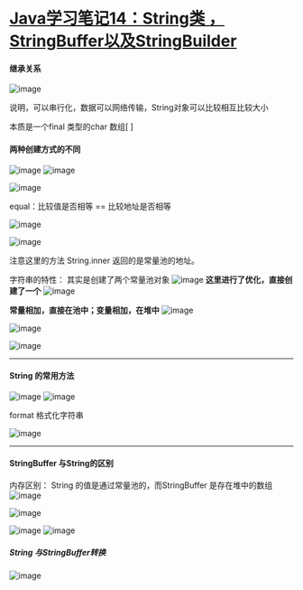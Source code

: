 # [Java学习笔记14：String类 ，StringBuffer以及StringBuilder](https://github.com/QiYongchuan/MyGitBlog/issues/90)

#### 继承关系

![image](https://github.com/QiYongchuan/MyGitBlog/assets/105039020/e055865d-2ff8-41c3-913d-94e306bccefc)

说明，可以串行化，数据可以网络传输，String对象可以比较相互比较大小

本质是一个final 类型的char 数组[ ]

#### 两种创建方式的不同

![image](https://github.com/QiYongchuan/MyGitBlog/assets/105039020/a3c9bad4-cc97-467c-857c-71503730df20)
![image](https://github.com/QiYongchuan/MyGitBlog/assets/105039020/e83681d6-5375-464f-b0b3-e209d74b4e6c)

![image](https://github.com/QiYongchuan/MyGitBlog/assets/105039020/3eb29267-14f1-48bf-8164-a21075de270c)


equal：比较值是否相等
== 比较地址是否相等

![image](https://github.com/QiYongchuan/MyGitBlog/assets/105039020/5ddfe772-2ddb-43c8-a547-e255d137d145)

![image](https://github.com/QiYongchuan/MyGitBlog/assets/105039020/af2873b3-9dfb-4866-87ab-6aa4fcf2c7c0)

注意这里的方法  String.inner  返回的是常量池的地址。


字符串的特性：
其实是创建了两个常量池对象
![image](https://github.com/QiYongchuan/MyGitBlog/assets/105039020/6054a501-9ab8-48c9-97f4-cd859ede7f2c)
**这里进行了优化，直接创建了一个**
![image](https://github.com/QiYongchuan/MyGitBlog/assets/105039020/d4028aae-1885-404e-b5e7-12aaf6a6c2ac)

**常量相加，直接在池中；变量相加，在堆中**
![image](https://github.com/QiYongchuan/MyGitBlog/assets/105039020/c1d47706-1087-450b-b000-9e3f6b3d40ab)

![image](https://github.com/QiYongchuan/MyGitBlog/assets/105039020/b4170a28-8027-4108-a04a-91c0e23da88c)


![image](https://github.com/QiYongchuan/MyGitBlog/assets/105039020/f89beb90-7214-4501-8393-776355aae8c9)




---

#### String 的常用方法

![image](https://github.com/QiYongchuan/MyGitBlog/assets/105039020/d665c5b5-364c-4ce1-8448-132acc4bdc2e)
![image](https://github.com/QiYongchuan/MyGitBlog/assets/105039020/d80d89ca-0869-44cf-8f99-27df55ca273b)


format 格式化字符串

![image](https://github.com/QiYongchuan/MyGitBlog/assets/105039020/586edf6f-a43e-49c7-aad1-da0c7694b5e0)


---

#### StringBuffer 与String的区别


内存区别：
String 的值是通过常量池的，而StringBuffer 是存在堆中的数组
![image](https://github.com/QiYongchuan/MyGitBlog/assets/105039020/624bd8da-de8c-4c14-b250-0e27ea27ee00)

![image](https://github.com/QiYongchuan/MyGitBlog/assets/105039020/e25b98be-5428-48a9-97ef-c06ce60ad5a5)


![image](https://github.com/QiYongchuan/MyGitBlog/assets/105039020/abf76d85-0268-43d2-a773-680f5fea4cab)
![image](https://github.com/QiYongchuan/MyGitBlog/assets/105039020/0328d148-d65a-4698-abad-7acbbc988457)

##### String 与StringBuffer转换
![image](https://github.com/QiYongchuan/MyGitBlog/assets/105039020/0871cedf-1454-4a44-8d7b-2e3b683688c7)
